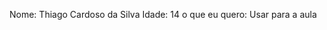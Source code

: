 Nome: Thiago Cardoso da Silva
Idade: 14
o que eu quero: Usar para a aula

<!---
Thiagosilvzy/Thiagosilvzy is a ✨ special ✨ repository because its `README.md` (this file) appears on your GitHub profile.
You can click the Preview link to take a look at your changes.
--->
